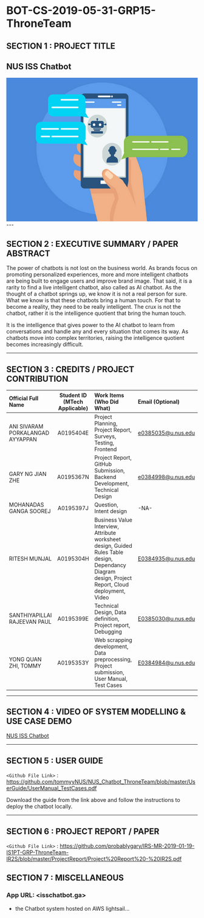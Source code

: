 # BOT-CS-2019-05-31-GRP15-ThroneTeam

## SECTION 1 : PROJECT TITLE
## NUS ISS Chatbot
<img src="Miscellaneous/picture1.png"
     style="float: left; margin-right: 0px;" />

<br>
---

## SECTION 2 : EXECUTIVE SUMMARY / PAPER ABSTRACT

The power of chatbots is not lost on the business world. As brands focus on promoting personalized experiences, more and more intelligent chatbots are being built to engage users and improve brand image. That said, it is a rarity to find a live intelligent chatbot, also called as AI chatbot. As the thought of a chatbot springs up, we know it is not a real person for sure. What we know is that these chatbots bring a human touch. For that to become a reality, they need to be really intelligent. The crux is not the chatbot, rather it is the intelligence quotient that bring the human touch.

It is the intelligence that gives power to the AI chatbot to learn from conversations and handle any and every situation that comes its way. As chatbots move into complex territories, raising the intelligence quotient becomes increasingly difficult.

---

## SECTION 3 : CREDITS / PROJECT CONTRIBUTION

| Official Full Name  | Student ID (MTech Applicable)  | Work Items (Who Did What) | Email (Optional) |
| :------------ |:---------------:| :-----| :-----|
| ANI SIVARAM PORKALANGAD AYYAPPAN | A0195404E | Project Planning, Project Report, Surveys, Testing, Frontend | e0385035@u.nus.edu |
| GARY NG JIAN ZHE | A0195367N | Project Report, GitHub Submission, Backend Development, Technical Design | e0384998@u.nus.edu |
| MOHANADAS GANGA SOOREJ | A0195397J | Question, Intent design | -NA- |
| RITESH MUNJAL | A0195304H | Business Value Interview, Attribute worksheet design, Guided Rules Table design, Dependancy Diagram design, Project Report, Cloud deployment, Video | E0384935@u.nus.edu |
| SANTHIYAPILLAI RAJEEVAN PAUL | A0195399E | Technical Design, Data definition, Project report, Debugging | E0385030@u.nus.edu |
| YONG QUAN ZHI, TOMMY | A0195353Y | Web scrapping development, Data preprocessing, Project submission, User Manual, Test Cases | E0384984@u.nus.edu |

---

## SECTION 4 : VIDEO OF SYSTEM MODELLING & USE CASE DEMO

[NUS ISS Chatbot]()


---

## SECTION 5 : USER GUIDE

`<Github File Link>` : <https://github.com/tommyyNUS/NUS_Chatbot_ThroneTeam/blob/master/UserGuide/UserManual_TestCases.pdf>

Download the guide from the link above and follow the instructions to deploy the chatbot locally.

---

## SECTION 6 : PROJECT REPORT / PAPER

`<Github File Link>` : <https://github.com/probablygary/IRS-MR-2019-01-19-IS1PT-GRP-ThroneTeam-IR2S/blob/master/ProjectReport/Project%20Report%20-%20IR2S.pdf>

## SECTION 7 : MISCELLANEOUS

### App URL: <isschatbot.ga>
- the Chatbot system hosted on AWS lightsail...

